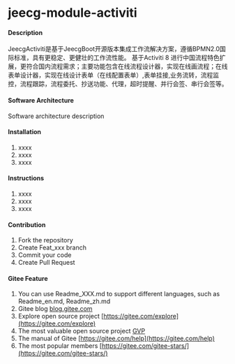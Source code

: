 # jeecg-module-activiti

#### Description
JeecgActiviti是基于JeecgBoot开源版本集成工作流解决方案，遵循BPMN2.0国际标准，具有更稳定、更健壮的工作流性能。
基于Activiti 8 进行中国流程特色扩展，更符合国内流程需求；主要功能包含在线流程设计器，实现在线画流程；在线表单设计器，实现在线设计表单（在线配置表单）,表单挂接,业务流转，流程监控，流程跟踪，流程委托、抄送功能、代理，超时提醒、并行会签、串行会签等。

#### Software Architecture
Software architecture description

#### Installation

1.  xxxx
2.  xxxx
3.  xxxx

#### Instructions

1.  xxxx
2.  xxxx
3.  xxxx

#### Contribution

1.  Fork the repository
2.  Create Feat_xxx branch
3.  Commit your code
4.  Create Pull Request


#### Gitee Feature

1.  You can use Readme\_XXX.md to support different languages, such as Readme\_en.md, Readme\_zh.md
2.  Gitee blog [blog.gitee.com](https://blog.gitee.com)
3.  Explore open source project [https://gitee.com/explore](https://gitee.com/explore)
4.  The most valuable open source project [GVP](https://gitee.com/gvp)
5.  The manual of Gitee [https://gitee.com/help](https://gitee.com/help)
6.  The most popular members  [https://gitee.com/gitee-stars/](https://gitee.com/gitee-stars/)
